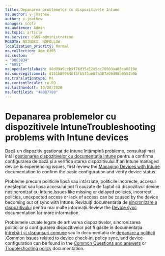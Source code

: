 ```yaml
---
title: Depanarea problemelor cu dispozitivele Intune
ms.author: v-jmathew
author: v-jmathew
manager: scotv
ms.audience: Admin
ms.topic: article
ms.service: o365-administration
ROBOTS: NOINDEX, NOFOLLOW
localization_priority: Normal
ms.collection: Adm_O365
ms.custom:
- "9003834"
- "6851"
ms.openlocfilehash: 80d09a9ccb9f76d35a12e5cc70903aa03ca0819e
ms.sourcegitcommit: d151b09064df3fb573ae07a387a08d98a9553b9b
ms.translationtype: MT
ms.contentlocale: ro-RO
ms.lasthandoff: 10/28/2020
ms.locfileid: "48807788"
---
```

# <a name="troubleshooting-problems-with-intune-devices"></a><span data-ttu-id="9ec90-102">Depanarea problemelor cu dispozitivele Intune</span><span class="sxs-lookup"><span data-stu-id="9ec90-102">Troubleshooting problems with Intune devices</span></span>

<span data-ttu-id="9ec90-103">Dacă un dispozitiv gestionat de Intune întâmpină probleme, consultați mai întâi [gestionarea dispozitivelor cu documentația Intune](https://docs.microsoft.com/mem/intune/protect/endpoint-security-manage-devices) pentru a confirma configurarea de bază și a verifica starea dispozitivului.</span><span class="sxs-lookup"><span data-stu-id="9ec90-103">If an Intune managed device is experiencing issues, first review the [Managing Devices with Intune](https://docs.microsoft.com/mem/intune/protect/endpoint-security-manage-devices) documentation to confirm the basic configuration and verify device status.</span></span>

<span data-ttu-id="9ec90-104">Probleme precum politicile lipsă sau întârziate, politicile incorecte, accesul neașteptat sau lipsa accesului pot fi cauzate de faptul că dispozitivul devine nesincronizat cu Intune.</span><span class="sxs-lookup"><span data-stu-id="9ec90-104">Issues like missing or delayed policies, incorrect policies, unexpected access or lack of access can be caused by the device becoming out of sync with Intune.</span></span> <span data-ttu-id="9ec90-105">Revizuiți documentația de [sincronizare a dispozitivului](https://docs.microsoft.com/mem/intune/remote-actions/device-sync) pentru mai multe informații.</span><span class="sxs-lookup"><span data-stu-id="9ec90-105">Review the [Device sync](https://docs.microsoft.com/mem/intune/remote-actions/device-sync) documentation for more information.</span></span>

<span data-ttu-id="9ec90-106">Problemele uzuale legate de arhivarea dispozitivelor, sincronizarea politicilor și configurarea dispozitivelor pot fi găsite în documentația [întrebări și răspunsuri comune](https://docs.microsoft.com/mem/intune/configuration/device-profile-troubleshoot) sau în documentația de [depanare a politicii](https://docs.microsoft.com/mem/intune/configuration/troubleshoot-policies-in-microsoft-intune) .</span><span class="sxs-lookup"><span data-stu-id="9ec90-106">Common issues related to device check-in, policy sync, and device configuration can be found in the [Common Questions and answers](https://docs.microsoft.com/mem/intune/configuration/device-profile-troubleshoot) or [Troubleshooting policy](https://docs.microsoft.com/mem/intune/configuration/troubleshoot-policies-in-microsoft-intune) documentation.</span></span>
